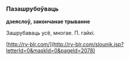 ### Пазашрубоўваць
**дзеяслоў, закончанае трыванне**

Зашрубаваць усё, многае. П. гайкі.

<a rel="author">[http://rv-blr.com/](http://rv-blr.com/slounik.jsp?letterId=0&maskId=0&pageId=2078)</a>
